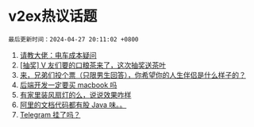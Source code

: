 # v2ex热议话题

`最后更新时间：2024-04-27 20:11:02 +0800`

1. [请教大佬：电车成本疑问](https://www.v2ex.com/t/1036081)
1. [[抽奖] V 友们要的口粮茶来了，这次抽奖送茶叶](https://www.v2ex.com/t/1036093)
1. [来，兄弟们投个票（只限男生回答），你希望你的人生伴侣是什么样子的？](https://www.v2ex.com/t/1036080)
1. [后端开发一定要买 macbook 吗](https://www.v2ex.com/t/1036060)
1. [有家里装风扇灯的么，说说效果咋样](https://www.v2ex.com/t/1036084)
1. [阿里的文档代码都有股 Java 味。。](https://www.v2ex.com/t/1036033)
1. [Telegram 挂了吗？](https://www.v2ex.com/t/1036054)

